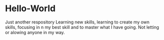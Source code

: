 # Hello-World
Just another respository
Learning new skills, learning to create my own skills, focusing in n my best skill and to master what I have going.
Not letting or alowing anyone in my way.
